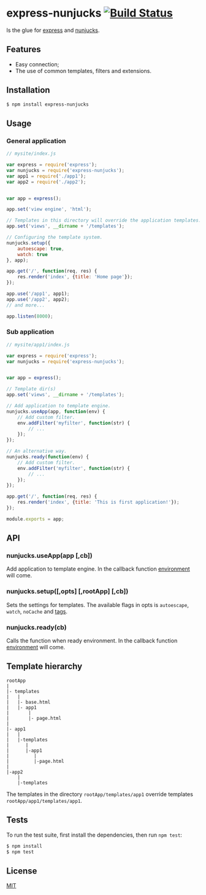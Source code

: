 # express-nunjucks [![Build Status](https://travis-ci.org/pkolt/express-nunjucks.svg?branch=master)](https://travis-ci.org/pkolt/express-nunjucks)

  Is the glue for [express](http://expressjs.com/) and [nunjucks](http://mozilla.github.io/nunjucks/).

## Features

  - Easy connection;
  - The use of common templates, filters and extensions.

## Installation

```bash
$ npm install express-nunjucks
```

## Usage

### General application

```javascript
// mysite/index.js

var express = require('express');
var nunjucks = require('express-nunjucks');
var app1 = require('./app1');
var app2 = require('./app2');


var app = express();

app.set('view engine', 'html');

// Templates in this directory will override the application templates.
app.set('views', __dirname + '/templates');

// Configuring the template system.
nunjucks.setup({
    autoescape: true,
    watch: true
}, app);

app.get('/', function(req, res) {
    res.render('index', {title: 'Home page'});
});

app.use('/app1', app1);
app.use('/app2', app2);
// and more...

app.listen(8000);
```

### Sub application

```javascript
// mysite/app1/index.js

var express = require('express');
var nunjucks = require('express-nunjucks');


var app = express();

// Template dir(s)
app.set('views', __dirname + '/templates');

// Add application to template engine.
nunjucks.useApp(app, function(env) {
    // Add custom filter.
    env.addFilter('myfilter', function(str) {
        // ...
    });
});

// An alternative way.
nunjucks.ready(function(env) {
    // Add custom filter.
    env.addFilter('myfilter', function(str) {
        // ...
    });
});

app.get('/', function(req, res) {
    res.render('index', {title: 'This is first application!'});
});

module.exports = app;
```

## API

### nunjucks.useApp(app [,cb])

  Add application to template engine. In the callback function [environment][api_env] will come.

### nunjucks.setup([,opts] [,rootApp] [,cb])

  Sets the settings for templates. The available flags in opts is `autoescape`, `watch`, `noCache` and [tags][api_custom_tags].

### nunjucks.ready(cb)

  Calls the function when ready environment. In the callback function [environment][api_env] will come.

## Template hierarchy

```
rootApp
|
|- templates
|   |
|   |- base.html
|   |- app1
|       |
|       |- page.html
|
|- app1
|   |
|   |-templates
|      |
|      |-app1
|         |
|         |-page.html
|
|-app2
    |
    |-templates
```

The templates in the directory `rootApp/templates/app1` override templates `rootApp/app1/templates/app1`.

## Tests

  To run the test suite, first install the dependencies, then run `npm test`:

```bash
$ npm install
$ npm test
```

## License

  [MIT](LICENSE.md)

[api_env]: http://mozilla.github.io/nunjucks/api.html#environment
[api_custom_tags]: http://mozilla.github.io/nunjucks/api.html#customizing-syntax
